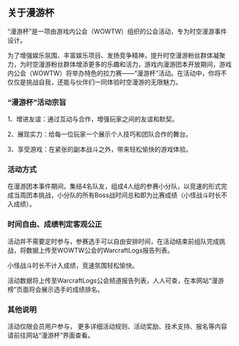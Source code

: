 ## 关于漫游杯

“漫游杯”是一项由游戏内公会（WOWTW）组织的公会活动，专为时空漫游事件设计。

为了增强娱乐氛围、丰富娱乐项目、发扬竞争精神，提升时空漫游粉丝群体凝聚力，为时空漫游粉丝群体增添更多的乐趣和活力，游戏内漫游团本开放期间，游戏内公会（WOWTW）将举办特色的拉力赛——“漫游杯”活动。在活动中，你将不仅仅是挑战自我，还能与伙伴们一同体验时空漫游的无限魅力。

### “漫游杯”活动宗旨

1、增进友谊：通过互动与合作，增强玩家之间的友谊和默契。

2、展现实力：给每一位玩家一个展示个人技巧和团队合作的舞台。

3、享受游戏：在紧张的副本战斗之外，带来轻松愉快的游戏体验。

### 活动方式

在漫游团本事件期间，集结4名队友，组成4人组的参赛小分队，以竞速的形式完成当周团本挑战，小分队的所有Boss战时间总和即为比赛成绩（小怪战斗时长不入成绩）。

### 时间自由、成绩判定客观公正

活动并不需要定时参与，参赛选手可以自由安排时间，在活动结束前组队完成挑战，将数据上传至WOWTW公会的WarcraftLogs报告列表。

小怪战斗时长不计入成绩，竞速氛围轻松愉快。

活动数据将上传至WarcraftLogs公会频道报告列表，人人可查，在本网站“漫游榜”页面将会展示选手的成绩排名。

### 其他说明

活动仅限会员用户参与， 更多详细活动规则、活动奖励、技术支持、报名等内容请前往网站“漫游杯”界面查看。